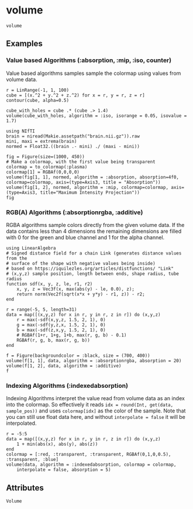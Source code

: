 # volume

```@shortdocs; canonical=false
volume
```


## Examples

### Value based Algorithms (:absorption, :mip, :iso, counter)

Value based algorithms samples sample the colormap using values from volume data.

```@figure volume backend=GLMakie
r = LinRange(-1, 1, 100)
cube = [(x.^2 + y.^2 + z.^2) for x = r, y = r, z = r]
contour(cube, alpha=0.5)
```

```@figure volume
cube_with_holes = cube .* (cube .> 1.4)
volume(cube_with_holes, algorithm = :iso, isorange = 0.05, isovalue = 1.7)
```

```@figure backend=GLMakie
using NIfTI
brain = niread(Makie.assetpath("brain.nii.gz")).raw
mini, maxi = extrema(brain)
normed = Float32.((brain .- mini) ./ (maxi - mini))

fig = Figure(size=(1000, 450))
# Make a colormap, with the first value being transparent
colormap = to_colormap(:plasma)
colormap[1] = RGBAf(0,0,0,0)
volume(fig[1, 1], normed, algorithm = :absorption, absorption=4f0, colormap=colormap, axis=(type=Axis3, title = "Absorption"))
volume(fig[1, 2], normed, algorithm = :mip, colormap=colormap, axis=(type=Axis3, title="Maximum Intensity Projection"))
fig
```

### RGB(A) Algorithms (:absorptionrgba, :additive)

RGBA algorithms sample colors directly from the given volume data.
If the data contains less than 4 dimensions the remaining dimensions are filled with 0 for the green and blue channel and 1 for the alpha channel.

```@figure backend=GLMakie
using LinearAlgebra
# Signed distance field for a chain Link (generates distance values from the
# surface of the shape with negative values being inside)
# based on https://iquilezles.org/articles/distfunctions/ "Link"
# (x,y,z) sample position, length between ends, shape radius, tube radius
function sdf(x, y, z, le, r1, r2)
    x, y, z = Vec3f(x, max(abs(y) - le, 0.0), z);
    return norm(Vec2f(sqrt(x*x + y*y) - r1, z)) - r2;
end

r = range(-5, 5, length=31)
data = map([(x,y,z) for x in r, y in r, z in r]) do (x,y,z)
    r = max(-sdf(x,y,z, 1.5, 2, 1), 0)
    g = max(-sdf(y,z,x, 1.5, 2, 1), 0)
    b = max(-sdf(z,x,y, 1.5, 2, 1), 0)
    # RGBAf(1+r, 1+g, 1+b, max(r, g, b) - 0.1)
    RGBAf(r, g, b, max(r, g, b))
end

f = Figure(backgroundcolor = :black, size = (700, 400))
volume(f[1, 1], data, algorithm = :absorptionrgba, absorption = 20)
volume(f[1, 2], data, algorithm = :additive)
f
```

### Indexing Algorithms (:indexedabsorption)

Indexing Algorithms interpret the value read from volume data as an index into the colormap.
So effectively it reads `idx = round(Int, get(data, sample_pos))` and uses `colormap[idx]` as the color of the sample.
Note that you can still use float data here, and without `interpolate = false` it will be interpolated.

```@figure backend=GLMakie
r = -5:5
data = map([(x,y,z) for x in r, y in r, z in r]) do (x,y,z)
    1 + min(abs(x), abs(y), abs(z))
end
colormap = [:red, :transparent, :transparent, RGBAf(0,1,0,0.5), :transparent, :blue]
volume(data, algorithm = :indexedabsorption, colormap = colormap,
    interpolate = false, absorption = 5)
```


## Attributes

```@attrdocs
Volume
```
